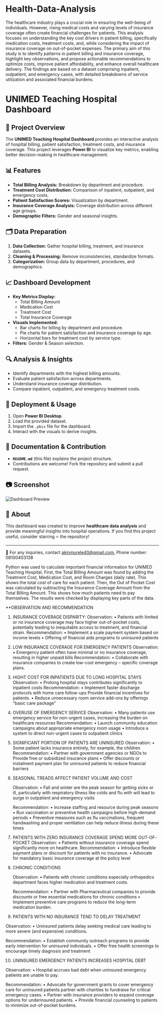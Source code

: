 # Health-Data-Analysis

The healthcare industry plays a crucial role in ensuring the well-being of individuals. However, rising medical costs and varying levels of insurance coverage often create financial challenges for patients. This analysis focuses on understanding the key cost drivers in patient billing, specifically medication costs, treatment costs, and, while considering the impact of insurance coverage on out-of-pocket expenses.
The primary aim of this study is to identify patterns in patient billing and insurance coverage, highlight key observations, and propose actionable recommendations to optimize costs, improve patient affordability, and enhance overall healthcare delivery. The findings are based on a dataset comprising inpatient, outpatient, and emergency cases, with detailed breakdowns of service utilization and associated financial burdens.

# UNIMED Teaching Hospital Dashboard

## 📌 Project Overview
The **UNIMED Teaching Hospital Dashboard** provides an interactive analysis of hospital billing, patient satisfaction, treatment costs, and insurance coverage. This project leverages **Power BI** to visualize key metrics, enabling better decision-making in healthcare management.

## 📊 Features
- **Total Billing Analysis:** Breakdown by department and procedure.
- **Treatment Cost Distribution:** Comparison of inpatient, outpatient, and emergency costs.
- **Patient Satisfaction Scores:** Visualization by department.
- **Insurance Coverage Analysis:** Coverage distribution across different age groups.
- **Demographic Filters:** Gender and seasonal insights.

## 🗂 Data Preparation
1. **Data Collection:** Gather hospital billing, treatment, and insurance datasets.
2. **Cleaning & Processing:** Remove inconsistencies, standardize formats.
3. **Categorization:** Group data by department, procedures, and demographics.

## 📈 Dashboard Development
- **Key Metrics Display:**
  - Total Billing Amount
  - Medication Cost
  - Treatment Cost
  - Total Insurance Coverage
- **Visuals Implemented:**
  - Bar charts for billing by department and procedure.
  - Pie charts for patient satisfaction and insurance coverage by age.
  - Horizontal bars for treatment cost by service type.
- **Filters:** Gender & Season selection.

## 🔍 Analysis & Insights
- Identify departments with the highest billing amounts.
- Evaluate patient satisfaction across departments.
- Understand insurance coverage distribution.
- Compare inpatient, outpatient, and emergency treatment costs.

## 🚀 Deployment & Usage
1. Open **Power BI Desktop**.
2. Load the provided dataset.
3. Import the `.pbix` file for the dashboard.
4. Interact with the visuals to derive insights.

## 📜 Documentation & Contribution
- **`README.md`** (this file) explains the project structure.
- Contributions are welcome! Fork the repository and submit a pull request.

## 📷 Screenshot
![Dashboard Preview](path/to/Health-Dashboard.jpg)

## 🏥 About
This dashboard was created to improve **healthcare data analysis** and provide meaningful insights into hospital operations. If you find this project useful, consider starring ⭐ the repository!

---

📧 For any inquiries, contact akinmurele40@gmail.com, Phone number: 08100403138


Python was used to calculate important financial information for UNIMED Teaching Hospital. First, the Total Billing Amount was found by adding the Treatment Cost, Medication Cost, and Room Charges (daily rate). This shows the total cost of care for each patient. Then, the Out of Pocket Cost was calculated by subtracting the Insurance Coverage Amount from the Total Billing Amount. This shows how much patients need to pay themselves. The results were checked by displaying key parts of the data.

**OBSERVATION AND RECOMMENDATION

1.	INSURANCE COVERAGE DISPARITY:
Observation: 
•	Patients with limited or no insurance coverage may face higher out-of-pocket costs, potentially leading to inequitable access to 	treatment, and financial strain.
Recommendation: 
•	Implement a scale payment system based on income levels 
•	Offering of financial aids programs to uninsured patients 

2.	LOW INSURANCE COVERAGE FOR EMERGENCY PATIENTS 
	Observation: 
•	Emergency patient often have minimal or no insurance coverage, resulting in higher unpaid bills 
	Recommendation: 
•	Collaborate with insurance companies to create low-cost emergency – specific coverage plans.

3.	HIGHT COST FOR INPATIENTS DUE TO LONG HOSPITAL STAYS 
	Observation:
•	Prolong hospital stays contributes significantly to inpatient costs 
	Recommendation:
•	Implement faster discharge protocols with home care follow-ups
	Provide financial incentives for patients.
•	Reduce unnecessary room service add-ons by offerings “basic care package”



5.	OVERUSE OF EMERGENCY SERVICE 
	Observation:
•	Many patients use emergency service for non-urgent cases, increasing the burden on healthcare resources 
	Recommendation:
•	Launch community education campaigns about appropriate emergency room usage 
•	Introduce a system to direct non-urgent cases to outpatient clinics

6.	SIGNIFICANT PORTION OF PATIENTS ARE UNINSURED 
	Observation: 
•	Some patient lacks insurance entirely, for example, the children
	Recommendation: 
•	Partner with government agencies or NGOs to Provide free or subsidized insurance plans 
•	Offer discounts or instalment payment plan for uninsured patients to reduce financial barriers 



7.	SEASONAL TREADS AFFECT PATIENT VOLUME AND COST 

	Observation: 
•	Fall and winter are the peak season for getting sicks or ill, particularly with respiratory illness like colds and flu with will 	lead to surge in outpatient and emergency visits

	Recommendation: 
•	increase staffing and resource during peak seasons 
•	Run vaccination or preventive health campaigns before high-demand periods 
•	Preventive measures such as flu vaccinations, frequent handwashing and proper ventilation can help reduce illness during these 		times 

8.	PATIENTS WITH ZERO INSURANCE COVERAGE SPEND MORE OUT-OF-POCKET 
	Observation:
•	Patients without insurance coverage spend significantly more on healthcare.
	Recommendation: 
•	Introduce flexible payment plans or discount for patients with no insurance.
•	Advocate for mandatory basic insurance coverage at the policy level
9.	CHRONIC CONDITIONS

	Observation:
•	Patients with chronic conditions especially orthopedics department faces higher medication and treatment costs.

	Recommendation: 
•	Partner with Pharmaceutical companies to provide discounts or free essential medications for chronic conditions 
•	Implement preventive care programs to reduce the long-term medication burden.


10.	PATIENTS WITH NO INSURANCE TEND TO DELAY TREATMENT 

Observation:
•	Uninsured patients delay seeking medical care leading to more severe (and expensive) conditions.

Recommendation: 
•	Establish community outreach programs to provide early intervention for uninsured individuals.
•	Offer free health screenings to encourage timely diagnosis and treatment




10.	UNINSURED EMERGENCY PATIENTS INCREASES HOSPITAL DEBT 
 
Observation: 
•	Hospital accrues bad debt when uninsured emergency patients are unable to pay.

Recommendation: 
•	Advocate for government grants to cover emergency care for uninsured patients 
	partner with charities to fundraise for critical emergency cases.
•	Partner with insurance providers to expand coverage options for underinsured patients.
•	Provide financial counseling to patients to minimize out-of-pocket burdens.
